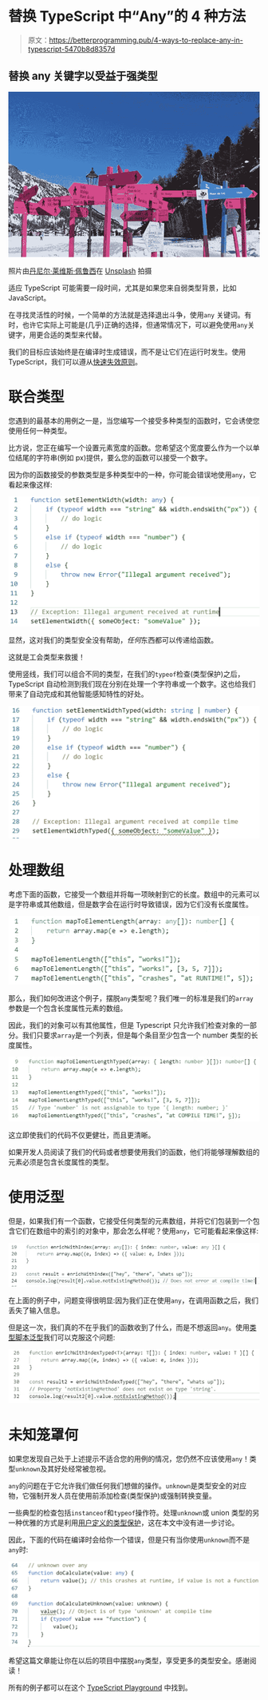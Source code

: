 # 替换 TypeScript 中“Any”的 4 种方法

> 原文：<https://betterprogramming.pub/4-ways-to-replace-any-in-typescript-5470b8d8357d>

## 替换 any 关键字以受益于强类型

![](img/5bf33f7f5a9a88a2fe3a3ed94c70b537.png)

照片由[丹尼尔·莱维斯·佩鲁西](https://unsplash.com/@yogidan2012?utm_source=unsplash&utm_medium=referral&utm_content=creditCopyText)在 [Unsplash](https://unsplash.com/s/photos/confusion?utm_source=unsplash&utm_medium=referral&utm_content=creditCopyText) 拍摄

适应 TypeScript 可能需要一段时间，尤其是如果您来自弱类型背景，比如 JavaScript。

在寻找灵活性的时候，一个简单的方法就是选择退出斗争，使用`any` 关键词。有时，也许它实际上可能是(几乎)正确的选择，但通常情况下，可以避免使用`any`关键字，用更合适的类型来代替。

我们的目标应该始终是在编译时生成错误，而不是让它们在运行时发生。使用 TypeScript，我们可以遵从[快速失效原则](https://medium.com/@christian.ppl/introduction-to-the-fail-fast-principle-in-software-development-865ccab28979)。

# **联合类型**

您遇到的最基本的用例之一是，当您编写一个接受多种类型的函数时，它会诱使您使用任何一种类型。

比方说，您正在编写一个设置元素宽度的函数。您希望这个宽度要么作为一个以单位结尾的字符串(例如 px)提供，要么您的函数可以接受一个数字。

因为你的函数接受的参数类型是多种类型中的一种，你可能会错误地使用`any`，它看起来像这样:

![](img/0b096180bd7a6d058adfeb90b86b7768.png)

显然，这对我们的类型安全没有帮助，*任何*东西都可以传递给函数。

这就是工会类型来救援！

使用竖线，我们可以组合不同的类型，在我们的`typeof`检查(类型保护)之后，TypeScript 自动检测到我们现在分别在处理一个字符串或一个数字。这也给我们带来了自动完成和其他智能感知特性的好处。

![](img/a4dc9ad21e5d9e8c2ddbd21f28f423bd.png)

# **处理数组**

考虑下面的函数，它接受一个数组并将每一项映射到它的长度。数组中的元素可以是字符串或其他数组，但是数字会在运行时导致错误，因为它们没有长度属性。

![](img/21a18ec39631a13b6ed582e16b12a125.png)

那么，我们如何改进这个例子，摆脱`any`类型呢？我们唯一的标准是我们的`array`参数是一个包含长度属性元素的数组。

因此，我们的对象可以有其他属性，但是 Typescript 只允许我们检查对象的一部分。我们只要求`array`是一个列表，但是每个条目至少包含一个 number 类型的长度属性。

![](img/ebe956cf0546629b3bb19c9c50fd20f7.png)

这立即使我们的代码不仅更健壮，而且更清晰。

如果开发人员阅读了我们的代码或者想要使用我们的函数，他们将能够理解数组的元素必须是包含长度属性的类型。

# **使用泛型**

但是，如果我们有一个函数，它接受任何类型的元素数组，并将它们包装到一个包含它们在数组中的索引的对象中，那会怎么样呢？使用`any`，它可能看起来像这样:

![](img/67d14b2d257c81c936db376966f30629.png)

在上面的例子中，问题变得很明显:因为我们正在使用`any`，在调用函数之后，我们丢失了输入信息。

但是这一次，我们真的不在乎我们的函数收到了什么，而是不想返回`any`。使用[类型脚本泛型](https://www.typescriptlang.org/docs/handbook/generics.html)我们可以克服这个问题:

![](img/df6cfe75e6857f54f4125e41a799d707.png)

# **未知笼罩何**

如果您发现自己处于上述提示不适合您的用例的情况，您仍然不应该使用`any`！类型`unknown`及其好处经常被忽视。

`any`的问题在于它允许我们做任何我们想做的操作。`unknown`是类型安全的对应物，它强制开发人员在使用前添加检查(类型保护)或强制转换变量。

一些典型的检查包括`instanceof`和`typeof`操作符。处理`unknown`或 union 类型的另一种优雅的方式是利用[用户定义的类型保护](https://www.typescriptlang.org/docs/handbook/advanced-types.html#user-defined-type-guards)，这在本文中没有进一步讨论。

因此，下面的代码在编译时会给你一个错误，但是只有当你使用`unknown`而不是`any`时:

![](img/6a6134a0c11e8da93a5c9fb78492d893.png)

希望这篇文章能让你在以后的项目中摆脱`any`类型，享受更多的类型安全。感谢阅读！

所有的例子都可以在这个 [TypeScript Playground](https://www.typescriptlang.org/play/#code/GYVwdgxgLglg9mABAZwKZQKIBtUFtVhQDqMAJlABYAUA7mZQFyICGYAngJSIDeAUIgMQxgiKlDYAHVHBF1yFRAF5liAETIoAJxhgA5qsQAyQ4jmUAdAVLISlKqokAPVRy59BHxAHoviUnEQsOF0YCH5BAF9wgVQsNCERMUlpWXoFZUU1MBBcACNUTRceaM8fPwCgkLCPKI9Y+PdPAUpNOBpEMFR2jE1WzXsASSwcXWYsFk1dHIIoRE1UCFQYADdUUhcAbhKoqN4yjEdFiVgEJiGRsYmp-EI5haXV0hZZzXBYfF40TBwb4jSqbgoOD4ADyuQAVgsoEx1MDUAA1MYgVAGCIcLa8UCQE5IL7YPAzEjyAAqyVItDSTA02j0iAAPh0cvlNG4SsJROIpDJTGklCp1FodPojCYzBRLGBrLZqA5nK5ik0BGV-IFgqFtiV6qgEhzktyxXzMqpsnkCkVGk1lRU1dVIpq4tqLZ4Wm0Ol1ED0+oNhqhRuNmJNprd5osVmtNhrdvtDqhjvAwGcfX6rkGXvcw09mLMIMCJDAcIh3qhPuh8b8iZRSVJyYDkHCwZDoDC6-hEVhkaj0bxMeBoPHELhmBJiXAyzMADIEXR2AOaZhsJisNgAbQAuhwmCbmWuFYJ5lAQJokLP5+ZBxIqNrFAA+RCocw4PSULu7c8jseESdP6jL1SUGDIKoAA0ag0HAmgANbIAAhKo65bG+o4-BOU52L+-6ASBqhgZBMHAYgy4AMwgQArCBADsq7wbwiEflAX7Tj+f4UAB+GqBAc7IBQqCYWoWaIAASgAqgAcsSAwALIYLBpHUT22L9rRyGfqhFBVmsVAnguPCBKpm5MgUiARGuG6Mqamg7k6+6HsevSnuel5KLe96PoxL7dkpBIqd+6nkuhLG8dh4FQbB1Geb8DGVmSVD+axWE4SF+FEaRFFUV2ZTqYgADkW4FFlQjIB0cCzMwyDIDAuhgMwuQFlAASctqWWAq5jBmcyGxGVlNFDu+yn0apvkxcxcVqBxpXcYF-EAMIghJAAKAzjhgiDiVJMmICRcnyX2CB3mA2gQBQ0oDJKqCOJpdnaUuJlMICOikGd+nmSByxIqgi7sEZlklNZR4THObBnkOVCXiB91nVwN6iICr3tu9d5g6djhGa4Wy7DmYAaHcyAgFgsyZAQB1HTAlAnQ952-txbBsZQBQovFFBZoVIASHBXYY3WOAPsEVDzDjePLgADKu5iw8i5hgMVBwAbAegSegFBwOSqPeL4AAicA8UVswFH0zyIDmuB5rVMD4NB3ZYjtSCE6ExOk0jvkADzEteF0A0wxI3Tp4OOE9zIvW9Htfauu4CL9tkA0DF6g0ISOQ7eAKIGL8OoIj5Mo+5vAc2m-NQAATEoe1E8dDvRZTqDU1htPzGxNCM1AzOs9RZRza0UiaOI2WS5gjgy0K8uUEr+X+Fr3d3r3WO7Q12XUkKWXmFnCCcy5PN87j+dCyLycS1LE+y7oA+K8r6JAA) 中找到。